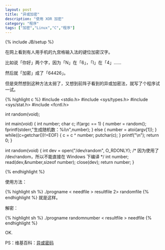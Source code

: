 ```yaml
---
layout: post
title: "异或加密"
description: "使用 XOR 加密"
category: "程序"
tags: ["加密","Linux","C","程序"]
---
```

{% include JB/setup %}

在网上看到有人用手机的九宫格输入法的键位加密汉字。

比如说「你好」两个字，因为「N」在「6」，「I」在「4」……

然后就「加密」成了「64426」。

但是突然想到这种方法太弱了，又想到前阵子看到的异或加密法，就写了个程序试一试。

{% highlight c %}
#include <stdio.h>
#include <sys/types.h>
#include <sys/stat.h>
#include <fcntl.h>

int random(void);

int main(void)
{
    int number;
    char c;
    if(argc == 1)
    {
        number = random();
        fprintf(stderr,"生成随机数：%i\n",number);
    }
    else
    {
        number = atoi(argv[1]);
    }
    while((c=getchar())!=EOF)
    {
        c = c ^ number;
        putchar(c);
    }
    printf("\n");
    return 0;
}

int random(void)
{
    int dev = open("/dev/random", O_RDONLY);
    /* 因为使用了 /dev/random，所以不能直接在 Windows 下编译 */
    int number;
    read(dev,&number,sizeof number);
    close(dev);
    return number;
}

{% endhighlight %}

使用方法：

{% highlight sh %}
./progname < needfile > resultfile 2> randomfile
{% endhighlight %}
就是这样。

解密：

{% highlight sh %}
./progname randomnumber < resultfile > needfile
{% endhighlight %}

OK.

PS：维基百科：[异或密码](https://zh.wikipedia.org/wiki/%E5%BC%82%E6%88%96%E5%AF%86%E7%A0%81)
